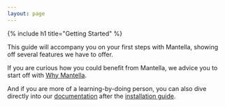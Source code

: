 ```yaml
---
layout: page
---
```

{% include h1 title="Getting Started" %}

This guide will accompany you on your first steps with Mantella, showing off several features we have to offer.

If you are curious how you could benefit from Mantella, we advice you to start off with [Why Mantella](/why-mantella/).

And if you are more of a learning-by-doing person, you can also dive directly into our [documentation](/api-overview/) after the [installation guide](/getting-started/installation/).